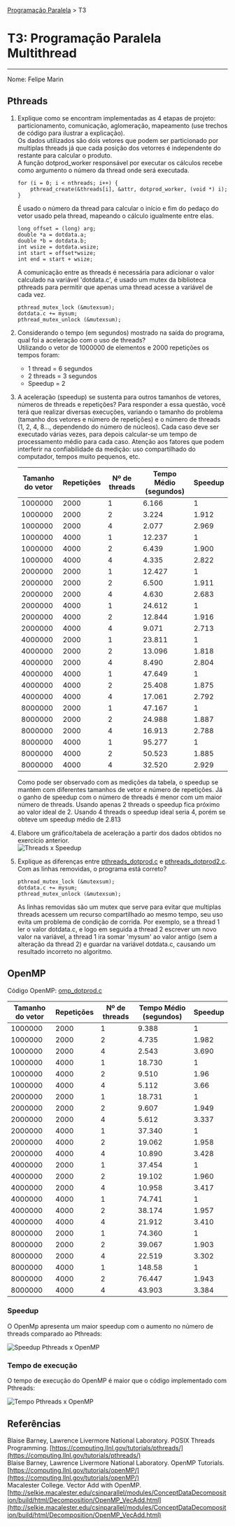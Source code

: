 [Programação Paralela](https://github.com/AndreaInfUFSM/elc139-2018a) > T3

# T3: Programação Paralela Multithread
--------------------------------------------------

Nome: Felipe Marin

## Pthreads
1. Explique como se encontram implementadas as 4 etapas de projeto: particionamento, comunicação, aglomeração, mapeamento (use trechos de código para ilustrar a explicação).  
    Os dados utilizados são dois vetores que podem ser particionado por multiplas threads já que cada posição dos vetorres é independente do restante para calcular o produto.  
    A função dotprod_worker responsável por executar os cálculos recebe como argumento o número da thread onde será executada.

    ```
    for (i = 0; i < nthreads; i++) {
        pthread_create(&threads[i], &attr, dotprod_worker, (void *) i);
    }
    ```

    É usado o número da thread para calcular o início e fim do pedaço do vetor usado pela thread, mapeando o cálculo igualmente entre elas.  

    ```
    long offset = (long) arg;
    double *a = dotdata.a;
    double *b = dotdata.b;     
    int wsize = dotdata.wsize;
    int start = offset*wsize;
    int end = start + wsize;
    ```

    A comunicação entre as threads é necessária para adicionar o valor calculado na variável 'dotdata.c', é usado um mutex da biblioteca pthreads para permitir que apenas uma thread acesse a variável de cada vez.  

    ```
    pthread_mutex_lock (&mutexsum);
    dotdata.c += mysum;
    pthread_mutex_unlock (&mutexsum);
    ```

2. Considerando o tempo (em segundos) mostrado na saída do programa, qual foi a aceleração com o uso de threads?  
    Utilizando o vetor de 1000000 de elementos e 2000 repetições os tempos foram:
    * 1 thread = 6 segundos
    * 2 threads = 3 segundos
    * Speedup = 2

3. A aceleração (speedup) se sustenta para outros tamanhos de vetores, números de threads e repetições? Para responder a essa questão, você terá que realizar diversas execuções, variando o tamanho do problema (tamanho dos vetores e número de repetições) e o número de threads (1, 2, 4, 8..., dependendo do número de núcleos). Cada caso deve ser executado várias vezes, para depois calcular-se um tempo de processamento médio para cada caso. Atenção aos fatores que podem interferir na confiabilidade da medição: uso compartilhado do computador, tempos muito pequenos, etc.  

    |Tamanho do vetor|Repetições|Nº de threads|Tempo Médio (segundos)|Speedup|
    |-------|----|-|------|-----|
    |1000000|2000|1|6.166 |1    |
    |1000000|2000|2|3.224 |1.912|
    |1000000|2000|4|2.077 |2.969|
    |1000000|4000|1|12.237|1    |
    |1000000|4000|2|6.439 |1.900|
    |1000000|4000|4|4.335 |2.822|
    |2000000|2000|1|12.427|1    |
    |2000000|2000|2|6.500 |1.911|
    |2000000|2000|4|4.630 |2.683|
    |2000000|4000|1|24.612|1    |
    |2000000|4000|2|12.844|1.916|
    |2000000|4000|4|9.071 |2.713|
    |4000000|2000|1|23.811|1    |
    |4000000|2000|2|13.096|1.818|
    |4000000|2000|4|8.490 |2.804|
    |4000000|4000|1|47.649|1    |
    |4000000|4000|2|25.408|1.875|
    |4000000|4000|4|17.061|2.792|
    |8000000|2000|1|47.167|1    |
    |8000000|2000|2|24.988|1.887|
    |8000000|2000|4|16.913|2.788|
    |8000000|4000|1|95.277|1    |
    |8000000|4000|2|50.523|1.885|
    |8000000|4000|4|32.520|2.929|

    Como pode ser observado com as medições da tabela, o speedup se mantém com diferentes tamanhos de vetor e número de repetições.
    Já o ganho de speedup com o número de threads é menor com um maior número de threads. Usando apenas 2 threads o speedup fica próximo ao valor ideal de 2. Usando 4 threads o speedup ideal seria 4, porém se obteve um speedup médio de 2.813

4. Elabore um gráfico/tabela de aceleração a partir dos dados obtidos no exercício anterior.  
    ![Threads x Speedup](./images/threads_x_speedup.png)

5. Explique as diferenças entre [pthreads_dotprod.c](pthreads_dotprod/pthreads_dotprod.c) e [pthreads_dotprod2.c](pthreads_dotprod/pthreads_dotprod2.c). Com as linhas removidas, o programa está correto?  

    ```
    pthread_mutex_lock (&mutexsum);
    dotdata.c += mysum;
    pthread_mutex_unlock (&mutexsum);
    ```

    As linhas removidas são um mutex que serve para evitar que multiplas threads acessem um recurso compartilhado ao mesmo tempo, seu uso evita um problema de condição de corrida. Por exemplo, se a thread 1 ler o valor dotdata.c, e logo em seguida a thread 2 escrever um novo valor na variável, a thread 1 ira somar 'mysum' ao valor antigo (sem a alteração da thread 2) e guardar na variável dotdata.c, causando um resultado incorreto no algoritmo.

## OpenMP
Código OpenMP: [omp_dotprod.c](./openmp/omp_dotprod.c)

|Tamanho do vetor|Repetições|Nº de threads|Tempo Médio (segundos)|Speedup|
|-------|----|-|------|-----|
|1000000|2000|1|9.388 |1    |
|1000000|2000|2|4.735 |1.982|
|1000000|2000|4|2.543 |3.690|
|1000000|4000|1|18.730|1    |
|1000000|4000|2|9.510 |1.96 |
|1000000|4000|4|5.112 |3.66 |
|2000000|2000|1|18.731|1   |
|2000000|2000|2|9.607 |1.949|
|2000000|2000|4|5.612 |3.337|
|2000000|4000|1|37.340|1    |
|2000000|4000|2|19.062|1.958|
|2000000|4000|4|10.890|3.428|
|4000000|2000|1|37.454|1    |
|4000000|2000|2|19.102|1.960|
|4000000|2000|4|10.958|3.417|
|4000000|4000|1|74.741|1    |
|4000000|4000|2|38.174|1.957|
|4000000|4000|4|21.912|3.410|
|8000000|2000|1|74.360|1    |
|8000000|2000|2|39.067|1.903|
|8000000|2000|4|22.519|3.302|
|8000000|4000|1|148.58|1    |
|8000000|4000|2|76.447|1.943|
|8000000|4000|4|43.903|3.384|

### Speedup
O OpenMp apresenta um maior speedup com o aumento no número de threads comparado ao Pthreads:

![Speedup Pthreads x OpenMP](./images/speedup_pthreads_openmp.png)

### Tempo de execução
O tempo de execução do OpenMP é maior que o código implementado com Pthreads:

![Tempo Pthreads x OpenMP](./images/tempo_pthreads_openmp.png)


## Referências
Blaise Barney, Lawrence Livermore National Laboratory. POSIX Threads Programming. [https://computing.llnl.gov/tutorials/pthreads/](https://computing.llnl.gov/tutorials/pthreads/)  
Blaise Barney, Lawrence Livermore National Laboratory. OpenMP Tutorials. [https://computing.llnl.gov/tutorials/openMP/](https://computing.llnl.gov/tutorials/openMP/)  
Macalester College. Vector Add with OpenMP. [http://selkie.macalester.edu/csinparallel/modules/ConceptDataDecomposition/build/html/Decomposition/OpenMP_VecAdd.html](http://selkie.macalester.edu/csinparallel/modules/ConceptDataDecomposition/build/html/Decomposition/OpenMP_VecAdd.html)  